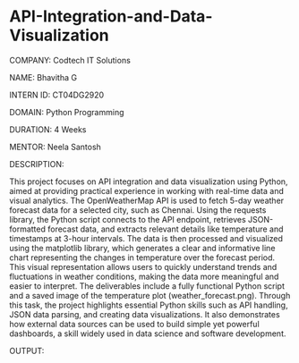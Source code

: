 # API-Integration-and-Data-Visualization

COMPANY: Codtech IT Solutions

NAME: Bhavitha G

INTERN ID: CT04DG2920

DOMAIN: Python Programming

DURATION: 4 Weeks

MENTOR: Neela Santosh

DESCRIPTION:

This project focuses on API integration and data visualization using Python, aimed at providing practical experience in working with real-time data and visual analytics. The OpenWeatherMap API is used to fetch 5-day weather forecast data for a selected city, such as Chennai. Using the requests library, the Python script connects to the API endpoint, retrieves JSON-formatted forecast data, and extracts relevant details like temperature and timestamps at 3-hour intervals. The data is then processed and visualized using the matplotlib library, which generates a clear and informative line chart representing the changes in temperature over the forecast period. This visual representation allows users to quickly understand trends and fluctuations in weather conditions, making the data more meaningful and easier to interpret. The deliverables include a fully functional Python script and a saved image of the temperature plot (weather_forecast.png). Through this task, the project highlights essential Python skills such as API handling, JSON data parsing, and creating data visualizations. It also demonstrates how external data sources can be used to build simple yet powerful dashboards, a skill widely used in data science and software development.

OUTPUT:

